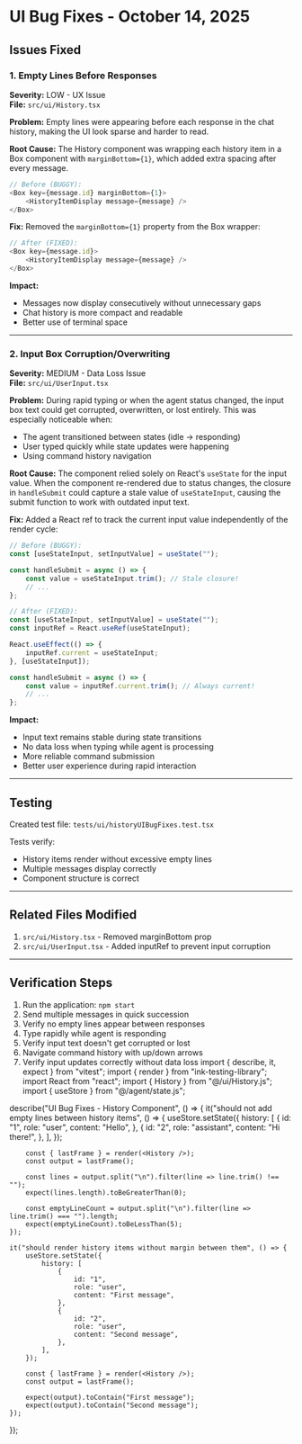 # UI Bug Fixes - October 14, 2025

## Issues Fixed

### 1. Empty Lines Before Responses

**Severity:** LOW - UX Issue  
**File:** `src/ui/History.tsx`

**Problem:**
Empty lines were appearing before each response in the chat history, making the UI look sparse and harder to read.

**Root Cause:**
The History component was wrapping each history item in a Box component with `marginBottom={1}`, which added extra spacing after every message.

```typescript
// Before (BUGGY):
<Box key={message.id} marginBottom={1}>
    <HistoryItemDisplay message={message} />
</Box>
```

**Fix:**
Removed the `marginBottom={1}` property from the Box wrapper:

```typescript
// After (FIXED):
<Box key={message.id}>
    <HistoryItemDisplay message={message} />
</Box>
```

**Impact:**

- Messages now display consecutively without unnecessary gaps
- Chat history is more compact and readable
- Better use of terminal space

---

### 2. Input Box Corruption/Overwriting

**Severity:** MEDIUM - Data Loss Issue  
**File:** `src/ui/UserInput.tsx`

**Problem:**
During rapid typing or when the agent status changed, the input box text could get corrupted, overwritten, or lost entirely. This was especially noticeable when:

- The agent transitioned between states (idle → responding)
- User typed quickly while state updates were happening
- Using command history navigation

**Root Cause:**
The component relied solely on React's `useState` for the input value. When the component re-rendered due to status changes, the closure in `handleSubmit` could capture a stale value of `useStateInput`, causing the submit function to work with outdated input text.

**Fix:**
Added a React ref to track the current input value independently of the render cycle:

```typescript
// Before (BUGGY):
const [useStateInput, setInputValue] = useState("");

const handleSubmit = async () => {
    const value = useStateInput.trim(); // Stale closure!
    // ...
};
```

```typescript
// After (FIXED):
const [useStateInput, setInputValue] = useState("");
const inputRef = React.useRef(useStateInput);

React.useEffect(() => {
    inputRef.current = useStateInput;
}, [useStateInput]);

const handleSubmit = async () => {
    const value = inputRef.current.trim(); // Always current!
    // ...
};
```

**Impact:**

- Input text remains stable during state transitions
- No data loss when typing while agent is processing
- More reliable command submission
- Better user experience during rapid interaction

---

## Testing

Created test file: `tests/ui/historyUIBugFixes.test.tsx`

Tests verify:

- History items render without excessive empty lines
- Multiple messages display correctly
- Component structure is correct

---

## Related Files Modified

1. `src/ui/History.tsx` - Removed marginBottom prop
2. `src/ui/UserInput.tsx` - Added inputRef to prevent input corruption

---

## Verification Steps

1. Run the application: `npm start`
2. Send multiple messages in quick succession
3. Verify no empty lines appear between responses
4. Type rapidly while agent is responding
5. Verify input text doesn't get corrupted or lost
6. Navigate command history with up/down arrows
7. Verify input updates correctly without data loss
   import { describe, it, expect } from "vitest";
   import { render } from "ink-testing-library";
   import React from "react";
   import { History } from "@/ui/History.js";
   import { useStore } from "@/agent/state.js";

describe("UI Bug Fixes - History Component", () => {
it("should not add empty lines between history items", () => {
useStore.setState({
history: [
{
id: "1",
role: "user",
content: "Hello",
},
{
id: "2",
role: "assistant",
content: "Hi there!",
},
],
});

        const { lastFrame } = render(<History />);
        const output = lastFrame();

        const lines = output.split("\n").filter(line => line.trim() !== "");
        expect(lines.length).toBeGreaterThan(0);

        const emptyLineCount = output.split("\n").filter(line => line.trim() === "").length;
        expect(emptyLineCount).toBeLessThan(5);
    });

    it("should render history items without margin between them", () => {
        useStore.setState({
            history: [
                {
                    id: "1",
                    role: "user",
                    content: "First message",
                },
                {
                    id: "2",
                    role: "user",
                    content: "Second message",
                },
            ],
        });

        const { lastFrame } = render(<History />);
        const output = lastFrame();

        expect(output).toContain("First message");
        expect(output).toContain("Second message");
    });

});
